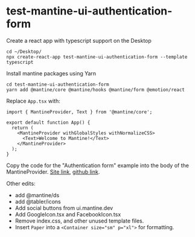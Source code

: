 # test-mantine-ui-authentication-form

Create a react app with typescript support on the Desktop

```
cd ~/Desktop/
npx create-react-app test-mantine-ui-authentication-form --template typescript
```

Install mantine packages using Yarn

```
cd test-mantine-ui-authentication-form 
yarn add @mantine/core @mantine/hooks @mantine/form @emotion/react
```

Replace `App.tsx` with:

```
import { MantineProvider, Text } from '@mantine/core';

export default function App() {
  return (
    <MantineProvider withGlobalStyles withNormalizeCSS>
      <Text>Welcome to Mantine!</Text>
    </MantineProvider>
  );
}
```

Copy the code for the "Authentication form" example into the body of the MantineProvider. [Site link](https://ui.mantine.dev/category/authentication#authentication-form), [github link](https://github.com/mantinedev/ui.mantine.dev/blob/master/components/AuthenticationForm/AuthenticationForm.tsx).


Other edits:
- add @mantine/ds
- add @tabler/icons
- Add social buttons from ui.mantine.dev
- Add GoogleIcon.tsx and FacebookIcon.tsx
- Remove index.css, and other unused template files.
- Insert `Paper` into a `<Container size="sm" p="xl">` for formatting.

